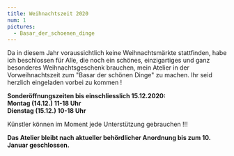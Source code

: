 ```yaml
---
title: Weihnachtszeit 2020
num: 1
pictures:
  - Basar_der_schoenen_dinge
---
```


Da in diesem Jahr voraussichtlich keine Weihnachtsmärkte stattfinden, habe ich beschlossen für Alle, die noch ein schönes, einzigartiges und ganz besonderes Weihnachtsgeschenk brauchen, mein Atelier in der Vorweihnachtszeit zum "Basar der schönen Dinge" zu machen. Ihr seid herzlich eingeladen vorbei zu kommen !
 
__Sonderöffnungszeiten bis einschliesslich 15.12.2020:<br>
Montag (14.12.)      11-18 Uhr<br>
Dienstag (15.12.)    10-18 Uhr__<br>


Künstler können im Moment jede Unterstützung gebrauchen !!!

__Das Atelier bleibt nach aktueller behördlicher Anordnung bis zum 10. Januar geschlossen.__
